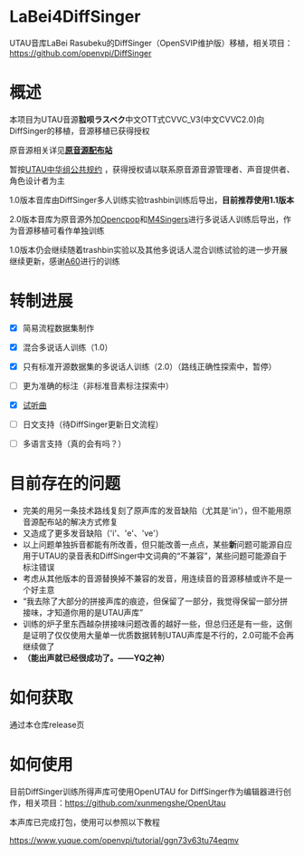 # LaBei4DiffSinger

UTAU音库LaBei Rasubeku的DiffSinger（OpenSVIP维护版）移植，相关项目：https://github.com/openvpi/DiffSinger


# 概述

本项目为UTAU音源**翋呗ラスベク**中文OTT式CVVC_V3(中文CVVC2.0)向DiffSinger的移植，音源移植已获得授权

原音源相关详见[**原音源配布站**](https://labeirasubeku.lofter.com/)

暂按[UTAU中华组公共规约](https://utauchn.huijiwiki.com/wiki/公共规约) ，获得授权请以联系原音源音源管理者、声音提供者、角色设计者为主

1.0版本音库由DiffSinger多人训练实验trashbin训练后导出，**目前推荐使用1.1版本**

2.0版本音库为原音源外加[Opencpop](http://wenet.org.cn/opencpop/)和[M4Singers](https://github.com/M4Singer/M4Singer)进行多说话人训练后导出，作为音源移植可看作单独训练

1.0版本仍会继续随着trashbin实验以及其他多说话人混合训练试验的进一步开展继续更新，感谢[A60](https://github.com/djkcyl)进行的训练


# 转制进展

- [x] 简易流程数据集制作
- [x] 混合多说话人训练（1.0）
- [x] 只有标准开源数据集的多说话人训练（2.0）（路线正确性探索中，暂停）
- [ ] 更为准确的标注（非标准音素标注探索中）
- [x] [试听曲](https://www.bilibili.com/video/BV1F84y1T7xz/)
- [ ] 日文支持（待DiffSinger更新日文流程）
- [ ] 多语言支持（真的会有吗？）


# 目前存在的问题

 - 完美的用另一条技术路线复刻了原声库的发音缺陷（尤其是'in'），但不能用原音源配布站的解决方式修复
 - 又造成了更多发音缺陷（'i'、'e'、've'）
 - 以上问题单独拆音都能有所改善，但只能改善一点点，某些**新**问题可能源自应用于UTAU的录音表和DiffSinger中文词典的“不兼容”，某些问题可能源自于标注错误
 - 考虑从其他版本的音源替换掉不兼容的发音，用连续音的音源移植或许不是一个好主意
 - “我去除了大部分的拼接声库的痕迹，但保留了一部分，我觉得保留一部分拼接味，才知道你用的是UTAU声库”
 - 训练的炉子里东西越杂拼接味问题改善的越好一些，但总归还是有一些，这倒是证明了仅仅使用大量单一优质数据转制UTAU声库是不行的，2.0可能不会再继续做了
 - **（能出声就已经很成功了。——YQ之神）**


# 如何获取

通过本仓库release页


# 如何使用

目前DiffSinger训练所得声库可使用OpenUTAU for DiffSinger作为编辑器进行创作，相关项目：https://github.com/xunmengshe/OpenUtau

本声库已完成打包，使用可以参照以下教程

https://www.yuque.com/openvpi/tutorial/ggn73v63tu74eqmv
